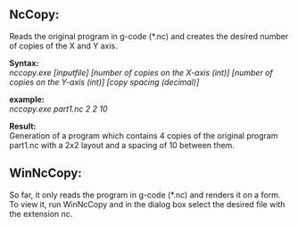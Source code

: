 ## NcCopy: 
Reads the original program in g-code (*.nc) and creates the desired number of copies of the X and Y axis.

**Syntax:**  
*nccopy.exe [inputfile] [number of copies on the X-axis (int)] [number of copies on the Y-axis (int)] [copy spacing (decimal)]*

**example:**  
*nccopy.exe part1.nc 2 2 10*

**Result:**  
Generation of a program which contains 4 copies of the original program part1.nc with a 2x2 layout and a spacing of 10 between them.

## WinNcCopy:  
So far, it only reads the program in g-code (*.nc)  and renders it on a form.  
To view it, run WinNcCopy and in the dialog box select the desired file with the extension nc.
